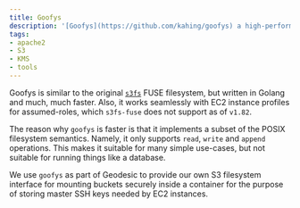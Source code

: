 ```yaml
---
title: Goofys
description: '[Goofys](https://github.com/kahing/goofys) a high-performance, POSIX-ish Amazon S3 file system written in Go.'
tags:
- apache2
- S3
- KMS
- tools
---
```


Goofys is similar to the original [`s3fs`](https://github.com/s3fs-fuse/s3fs-fuse) FUSE filesystem, but written in Golang and much, much faster. Also, it works seamlessly with EC2 instance profiles for assumed-roles, which `s3fs-fuse` does not support as of `v1.82`.

The reason why `goofys` is faster is that it implements a subset of the POSIX filesystem semantics. Namely, it only supports `read`, `write` and `append` operations. This makes it suitable for many simple use-cases, but not suitable for running things like a database.

We use `goofys` as part of Geodesic to provide our own S3 filesystem interface for mounting buckets securely inside a container for the purpose of storing master SSH keys needed by EC2 instances.
